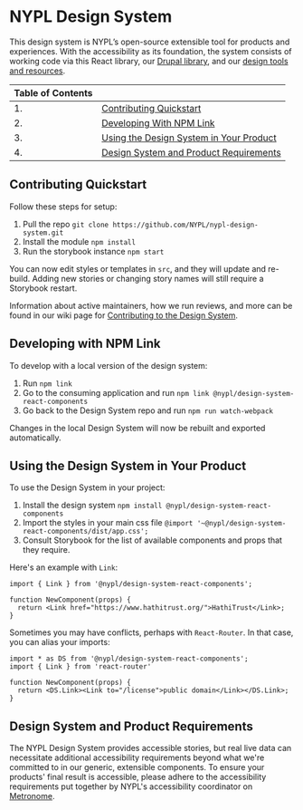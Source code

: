 # NYPL Design System

This design system is NYPL’s open-source extensible tool for products and experiences. With the accessibility as its foundation, the system consists of working code via this React library, our [Drupal library](https://github.com/NYPL/nypl-d8/tree/development/web/themes/custom/nypl_emulsify), and our [design tools and resources](https://www.figma.com/file/qShodlfNCJHb8n03IFyApM/Master?node-id=10733%3A56795).

| Table of Contents |                                                                                    |
| ----------------- | ---------------------------------------------------------------------------------- |
| 1.                | [Contributing Quickstart](#contributing-quickstart)                                |
| 2.                | [Developing With NPM Link](#developing-with-npm-link)                              |
| 3.                | [Using the Design System in Your Product](using-the-design-system-in-your-product) |
| 4.                | [Design System and Product Requirements](design-system-and-product-requirements)   |

## Contributing Quickstart

Follow these steps for setup:

1. Pull the repo `git clone https://github.com/NYPL/nypl-design-system.git`
2. Install the module `npm install`
3. Run the storybook instance `npm start`

You can now edit styles or templates in `src`, and they will update and re-build.
Adding new stories or changing story names will still require a Storybook restart.

Information about active maintainers, how we run reviews, and more can be found in our wiki page for [Contributing to the Design System](https://github.com/NYPL/nypl-design-system/wiki/Contributing-to-the-Design-System).

## Developing with NPM Link

To develop with a local version of the design system:

1. Run `npm link`
2. Go to the consuming application and run `npm link @nypl/design-system-react-components`
3. Go back to the Design System repo and run `npm run watch-webpack`

Changes in the local Design System will now be rebuilt and exported automatically.

## Using the Design System in Your Product

To use the Design System in your project:

1. Install the design system `npm install @nypl/design-system-react-components`
2. Import the styles in your main css file `@import '~@nypl/design-system-react-components/dist/app.css';`
3. Consult Storybook for the list of available components and props that they require.

Here's an example with `Link`:

```
import { Link } from '@nypl/design-system-react-components';

function NewComponent(props) {
  return <Link href="https://www.hathitrust.org/">HathiTrust</Link>;
}
```

Sometimes you may have conflicts, perhaps with `React-Router`. In that case, you can alias your imports:

```
import * as DS from '@nypl/design-system-react-components';
import { Link } from 'react-router'

function NewComponent(props) {
  return <DS.Link><Link to="/license">public domain</Link></DS.Link>;
}
```

## Design System and Product Requirements

The NYPL Design System provides accessible stories, but real live data can necessitate additional accessibility requirements beyond what we're committed to in our generic, extensible components. To ensure your products' final result is accessible, please adhere to the accessibility requirements put together by NYPL's accessibility coordinator on [Metronome](http://themetronome.co/).
